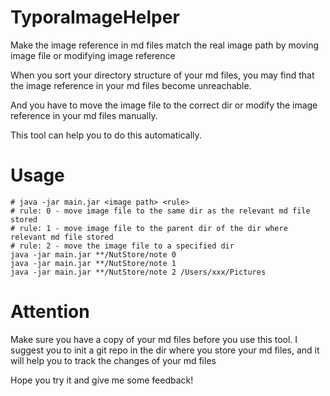 # TyporaImageHelper
Make the image reference in md files match the real image path by moving image file or modifying image reference

When you sort your directory structure of your md files, you may find that the image reference in your md files become unreachable.

And you have to move the image file to the correct dir or modify the image reference in your md files manually.

This tool can help you to do this automatically.

# Usage
```shell
# java -jar main.jar <image path> <rule>
# rule: 0 - move image file to the same dir as the relevant md file stored
# rule: 1 - move image file to the parent dir of the dir where relevant md file stored
# rule: 2 - move the image file to a specified dir
java -jar main.jar **/NutStore/note 0 
java -jar main.jar **/NutStore/note 1
java -jar main.jar **/NutStore/note 2 /Users/xxx/Pictures
```

# Attention
Make sure you have a copy of your md files before you use this tool.
I suggest you to init a git repo in the dir where you store your md files, 
and it will help you to track the changes of your md files

Hope you try it and give me some feedback!
